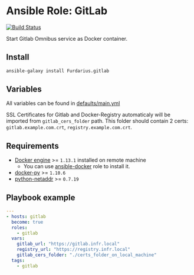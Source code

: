 # Ansible Role: GitLab
[![Build Status](https://travis-ci.org/Furdarius/ansible-gitlab.svg?branch=master)](https://travis-ci.org/Furdarius/ansible-gitlab)

Start Gitlab Omnibus service as Docker container.

## Install

```bash
ansible-galaxy install Furdarius.gitlab
```

## Variables

All variables can be found in [defaults/main.yml](https://github.com/Furdarius/ansible-gitlab/blob/master/defaults/main.yml)

SSL Certificates for Gitlab and Docker-Registry automaticaly will be imported from
`gitlab_cers_folder` path. This folder should contain 2 certs:
`gitlab.example.com.crt`, `registry.example.com.crt`.

## Requirements

* [Docker engine](https://docs.docker.com/engine/installation/) >= `1.13.1` installed on remote machine
	* You can use [ansible-docker](https://github.com/Furdarius/ansible-docker) role to install it.
* [docker-py](https://pypi.python.org/pypi/docker-py/1.10.6) >= `1.10.6`
* [python-netaddr](https://pypi.python.org/pypi/netaddr) >= `0.7.19`

## Playbook example

```yaml
---
- hosts: gitlab
  become: true
  roles:
    - gitlab
  vars:
    gitlab_url: "https://gitlab.infr.local"
    registry_url: "https://registry.infr.local"
    gitlab_cers_folder: "./certs_folder_on_local_machine"
  tags:
    - gitlab
```
